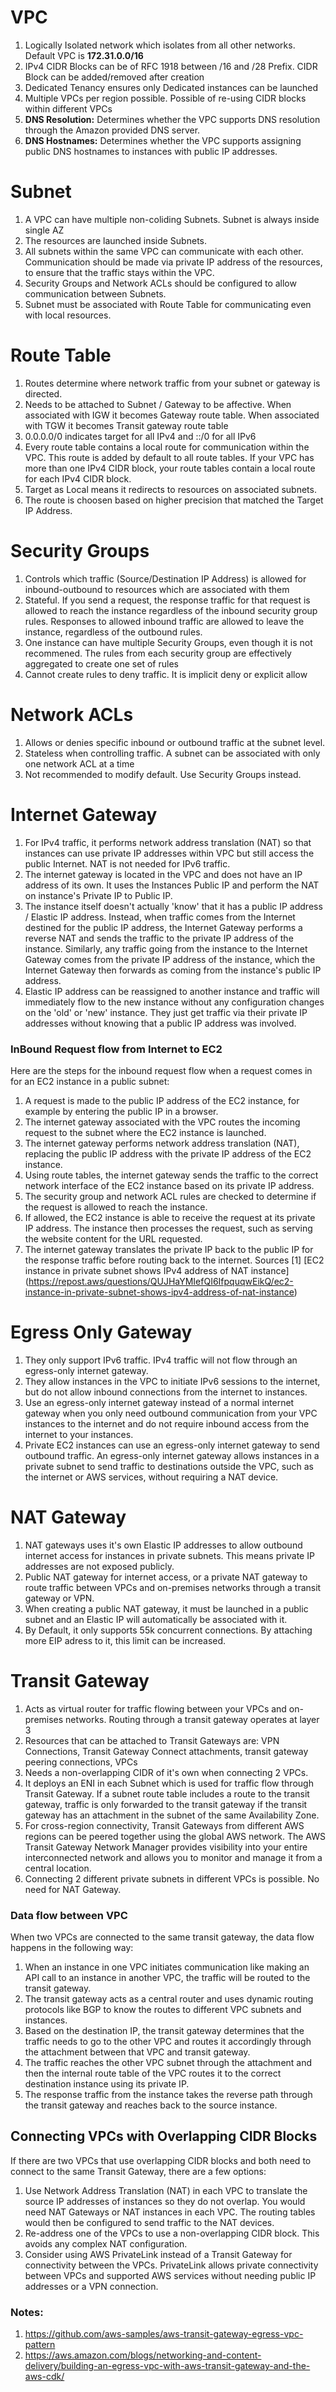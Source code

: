 # VPC
1. Logically Isolated network which isolates from all other networks. Default VPC is **172.31.0.0/16**
2. IPv4 CIDR Blocks can be of RFC 1918 between /16 and /28 Prefix. CIDR Block can be added/removed after creation
3. Dedicated Tenancy ensures only Dedicated instances can be launched
4. Multiple VPCs per region possible. Possible of re-using CIDR blocks within different VPCs
5. **DNS Resolution:** Determines whether the VPC supports DNS resolution through the Amazon provided DNS server.
6. **DNS Hostnames:** Determines whether the VPC supports assigning public DNS hostnames to instances with public IP addresses.


# Subnet
1. A VPC can have multiple non-coliding Subnets. Subnet is always inside single AZ
2. The resources are launched inside Subnets.
3. All subnets within the same VPC can communicate with each other. Communication should be made via private IP address of the resources, to ensure that the traffic stays within the VPC.
4. Security Groups and Network ACLs should be configured to allow communication between Subnets.
5. Subnet must be associated with Route Table for communicating even with local resources.


# Route Table
1. Routes determine where network traffic from your subnet or gateway is directed.
2. Needs to be attached to Subnet / Gateway to be affective. When associated with IGW it becomes Gateway route table. When associated with TGW it becomes Transit gateway route table
3. 0.0.0.0/0 indicates target for all IPv4 and ::/0 for all IPv6
4. Every route table contains a local route for communication within the VPC. This route is added by default to all route tables. If your VPC has more than one IPv4 CIDR block, your route tables contain a local route for each IPv4 CIDR block.
5. Target as Local means it redirects to resources on associated subnets.
6. The route is choosen based on higher precision that matched the Target IP Address.


# Security Groups
1. Controls which traffic (Source/Destination IP Address) is allowed for inbound-outbound to resources which are associated with them
2. Stateful. If you send a request, the response traffic for that request is allowed to reach the instance regardless of the inbound security group rules. Responses to allowed inbound traffic are allowed to leave the instance, regardless of the outbound rules.
3. One instance can have multiple Security Groups, even though it is not recommened. The rules from each security group are effectively aggregated to create one set of rules
4. Cannot create rules to deny traffic. It is implicit deny or explicit allow


# Network ACLs
1. Allows or denies specific inbound or outbound traffic at the subnet level.
2. Stateless when controlling traffic. A subnet can be associated with only one network ACL at a time
3. Not recommended to modify default. Use Security Groups instead.


# Internet Gateway
1. For IPv4 traffic, it performs network address translation (NAT) so that instances can use private IP addresses within VPC but still access the public Internet. NAT is not needed for IPv6 traffic.
2. The internet gateway is located in the VPC and does not have an IP address of its own. It uses the Instances Public IP and perform the NAT on instance's Private IP to Public IP.
3. The instance itself doesn't actually 'know' that it has a public IP address / Elastic IP address. Instead, when traffic comes from the Internet destined for the public IP address, the Internet Gateway performs a reverse NAT and sends the traffic to the private IP address of the instance. Similarly, any traffic going from the instance to the Internet Gateway comes from the private IP address of the instance, which the Internet Gateway then forwards as coming from the instance's public IP address.
4. Elastic IP address can be reassigned to another instance and traffic will immediately flow to the new instance without any configuration changes on the 'old' or 'new' instance. They just get traffic via their private IP addresses without knowing that a public IP address was involved.


### InBound Request flow from Internet to EC2
Here are the steps for the inbound request flow when a request comes in for an EC2 instance in a public subnet:
1. A request is made to the public IP address of the EC2 instance, for example by entering the public IP in a browser. 
2. The internet gateway associated with the VPC routes the incoming request to the subnet where the EC2 instance is launched. 
3. The internet gateway performs network address translation (NAT), replacing the public IP address with the private IP address of the EC2 instance.
4. Using route tables, the internet gateway sends the traffic to the correct network interface of the EC2 instance based on its private IP address. 
5. The security group and network ACL rules are checked to determine if the request is allowed to reach the instance. 
6. If allowed, the EC2 instance is able to receive the request at its private IP address. The instance then processes the request, such as serving the website content for the URL requested. 
7. The internet gateway translates the private IP back to the public IP for the response traffic before routing back to the internet.
Sources
[1] [EC2 instance in private subnet shows IPv4 address of NAT instance] (https://repost.aws/questions/QUJHaYMIefQI6IfpquqwEikQ/ec2-instance-in-private-subnet-shows-ipv4-address-of-nat-instance)


# Egress Only Gateway
1. They only support IPv6 traffic. IPv4 traffic will not flow through an egress-only internet gateway.
2. They allow instances in the VPC to initiate IPv6 sessions to the internet, but do not allow inbound connections from the internet to instances.
3. Use an egress-only internet gateway instead of a normal internet gateway when you only need outbound communication from your VPC instances to the internet and do not require inbound access from the internet to your instances.
4. Private EC2 instances can use an egress-only internet gateway to send outbound traffic. An egress-only internet gateway allows instances in a private subnet to send traffic to destinations outside the VPC, such as the internet or AWS services, without requiring a NAT device.


# NAT Gateway
1. NAT gateways uses it's own Elastic IP addresses to allow outbound internet access for instances in private subnets. This means private IP addresses are not exposed publicly.
2. Public NAT gateway for internet access, or a private NAT gateway to route traffic between VPCs and on-premises networks through a transit gateway or VPN.
3. When creating a public NAT gateway, it must be launched in a public subnet and an Elastic IP will automatically be associated with it.
4. By Default, it only supports 55k concurrent connections. By attaching more EIP adress to it, this limit can be increased.


# Transit Gateway
1. Acts as virtual router for traffic flowing between your VPCs and on-premises networks. Routing through a transit gateway operates at layer 3
2. Resources that can be attached to Transit Gateways are: VPN Connections, Transit Gateway Connect attachments, transit gateway peering connections, VPCs
3. Needs a non-overlapping CIDR of it's own when connecting 2 VPCs.
4. It deploys an ENI in each Subnet which is used for traffic flow through Transit Gateway. If a subnet route table includes a route to the transit gateway, traffic is only forwarded to the transit gateway if the transit gateway has an attachment in the subnet of the same Availability Zone.
5. For cross-region connectivity, Transit Gateways from different AWS regions can be peered together using the global AWS network. The AWS Transit Gateway Network Manager provides visibility into your entire interconnected network and allows you to monitor and manage it from a central location.
6. Connecting 2 different private subnets in different VPCs is possible. No need for NAT Gateway.


### Data flow between VPC
When two VPCs are connected to the same transit gateway, the data flow happens in the following way:
1. When an instance in one VPC initiates communication like making an API call to an instance in another VPC, the traffic will be routed to the transit gateway.
2. The transit gateway acts as a central router and uses dynamic routing protocols like BGP to know the routes to different VPC subnets and instances.
3. Based on the destination IP, the transit gateway determines that the traffic needs to go to the other VPC and routes it accordingly through the attachment between that VPC and transit gateway.
4. The traffic reaches the other VPC subnet through the attachment and then the internal route table of the VPC routes it to the correct destination instance using its private IP.
5. The response traffic from the instance takes the reverse path through the transit gateway and reaches back to the source instance.


## Connecting VPCs with Overlapping CIDR Blocks
If there are two VPCs that use overlapping CIDR blocks and both need to connect to the same Transit Gateway, there are a few options:
1. Use Network Address Translation (NAT) in each VPC to translate the source IP addresses of instances so they do not overlap. You would need NAT Gateways or NAT instances in each VPC. The routing tables would then be configured to send traffic to the NAT devices.
2. Re-address one of the VPCs to use a non-overlapping CIDR block. This avoids any complex NAT configuration.
3. Consider using AWS PrivateLink instead of a Transit Gateway for connectivity between the VPCs. PrivateLink allows private connectivity between VPCs and supported AWS services without needing public IP addresses or a VPN connection.


### Notes:
1. https://github.com/aws-samples/aws-transit-gateway-egress-vpc-pattern
2. https://aws.amazon.com/blogs/networking-and-content-delivery/building-an-egress-vpc-with-aws-transit-gateway-and-the-aws-cdk/
